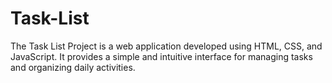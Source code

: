 # Task-List
The Task List Project is a web application developed using HTML, CSS, and JavaScript. It provides a simple and intuitive interface for managing tasks and organizing daily activities. 
